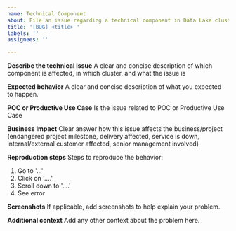 ```yaml
---
name: Technical Component
about: File an issue regarding a technical component in Data Lake clusters
title: '[BUG] <title> '
labels: ''
assignees: ''

---
```


**Describe the technical issue**
A clear and concise description of which component is affected, in which cluster, and what the issue is

**Expected behavior**
A clear and concise description of what you expected to happen.
  
**POC or Productive Use Case**
Is the issue related to POC or Productive Use Case

**Business Impact**
Clear answer how this issue affects the business/project (endangered project milestone, delivery affected, service is down, internal/external customer affected, senior management involved)

**Reproduction steps**
Steps to reproduce the behavior:
1. Go to '...'
2. Click on '....'
3. Scroll down to '....'
4. See error

**Screenshots**
If applicable, add screenshots to help explain your problem.

**Additional context**
Add any other context about the problem here.
